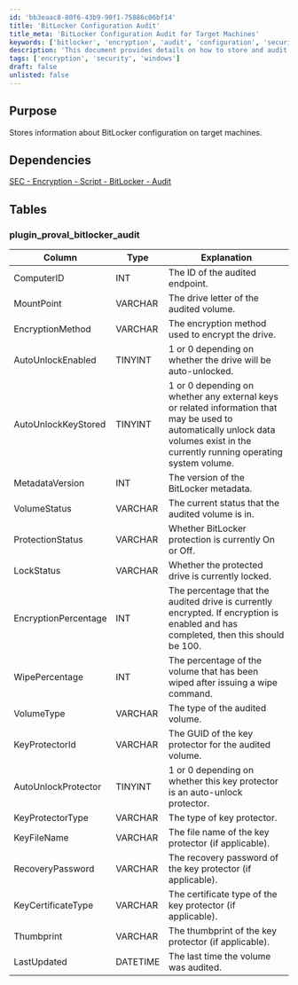 ```yaml
---
id: 'bb3eaac8-80f6-43b9-90f1-75886c06bf14'
title: 'BitLocker Configuration Audit'
title_meta: 'BitLocker Configuration Audit for Target Machines'
keywords: ['bitlocker', 'encryption', 'audit', 'configuration', 'security']
description: 'This document provides details on how to store and audit BitLocker configuration information on target machines, including the various parameters and statuses related to BitLocker encryption.'
tags: ['encryption', 'security', 'windows']
draft: false
unlisted: false
---
```


## Purpose

Stores information about BitLocker configuration on target machines.

## Dependencies

[SEC - Encryption - Script - BitLocker - Audit](<../scripts/Bitlocker - Audit.md>)

## Tables

### plugin_proval_bitlocker_audit

| Column                     | Type      | Explanation                                                                                                                     |
|---------------------------|-----------|-------------------------------------------------------------------------------------------------------------------------------|
| ComputerID                | INT       | The ID of the audited endpoint.                                                                                               |
| MountPoint                | VARCHAR   | The drive letter of the audited volume.                                                                                       |
| EncryptionMethod          | VARCHAR   | The encryption method used to encrypt the drive.                                                                              |
| AutoUnlockEnabled         | TINYINT   | 1 or 0 depending on whether the drive will be auto-unlocked.                                                                  |
| AutoUnlockKeyStored       | TINYINT   | 1 or 0 depending on whether any external keys or related information that may be used to automatically unlock data volumes exist in the currently running operating system volume. |
| MetadataVersion           | INT       | The version of the BitLocker metadata.                                                                                        |
| VolumeStatus              | VARCHAR   | The current status that the audited volume is in.                                                                            |
| ProtectionStatus          | VARCHAR   | Whether BitLocker protection is currently On or Off.                                                                         |
| LockStatus                | VARCHAR   | Whether the protected drive is currently locked.                                                                              |
| EncryptionPercentage      | INT       | The percentage that the audited drive is currently encrypted. If encryption is enabled and has completed, then this should be 100. |
| WipePercentage            | INT       | The percentage of the volume that has been wiped after issuing a wipe command.                                               |
| VolumeType                | VARCHAR   | The type of the audited volume.                                                                                               |
| KeyProtectorId            | VARCHAR   | The GUID of the key protector for the audited volume.                                                                         |
| AutoUnlockProtector       | TINYINT   | 1 or 0 depending on whether this key protector is an auto-unlock protector.                                                  |
| KeyProtectorType          | VARCHAR   | The type of key protector.                                                                                                    |
| KeyFileName               | VARCHAR   | The file name of the key protector (if applicable).                                                                          |
| RecoveryPassword          | VARCHAR   | The recovery password of the key protector (if applicable).                                                                   |
| KeyCertificateType        | VARCHAR   | The certificate type of the key protector (if applicable).                                                                    |
| Thumbprint                | VARCHAR   | The thumbprint of the key protector (if applicable).                                                                         |
| LastUpdated               | DATETIME  | The last time the volume was audited.                                                                                         |

